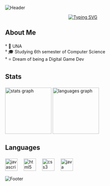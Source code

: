 ![Header](https://capsule-render.vercel.app/api?type=waving&height=100&color=gradient&fontSize=40&fontAlign=50&fontAlignY=36)

<p align="center">
  <a href="https://git.io/typing-svg">
    <img src="https://readme-typing-svg.demolab.com?font=Poppins&weight=500&size=24&pause=1000&color=FFFFFF&center=true&repeat=false&width=435&lines=Hi!+I'm+Bruno+Nunes;I+am+from+Belo+Horizonte%2C+Brazil;I+work+as+a+Software+Developer+" alt="Typing SVG"/>
  </a>
</p>

###

<h2 align="left">About Me</h2>

###

<p align="left">
  °  🏢 UNA<br>
  ° 🎓 Studying 6th semester of Computer Science<br>
  ° ⭐ Dream of being a Digital Game Dev
</p>

###

<h2 align="left">Stats</h2>

###

<div align="left">
  <img src="https://github-readme-stats.vercel.app/api?username=Bnunes216&hide_title=false&hide_rank=false&show_icons=false&include_all_commits=true&count_private=true&disable_animations=false&theme=codeSTACKr&locale=en&hide_border=false&order=1" height="150" alt="stats graph"  />
  <img src="https://github-readme-stats.vercel.app/api/top-langs?username=Bnunes216&locale=en&hide_title=false&layout=compact&card_width=320&langs_count=5&theme=codeSTACKr&hide_border=false&order=2" height="150" alt="languages graph"  />
</div>

###

<h2 align="left">Languages</h2>

###

<div align="left">
  <img src="https://cdn.jsdelivr.net/gh/devicons/devicon/icons/javascript/javascript-original.svg" height="40" alt="javascript logo"  />
  <img width="12" />
  <img src="https://cdn.jsdelivr.net/gh/devicons/devicon/icons/html5/html5-original.svg" height="40" alt="html5 logo"  />
  <img width="12" />
  <img src="https://cdn.jsdelivr.net/gh/devicons/devicon/icons/css3/css3-original.svg" height="40" alt="css3 logo"  />
  <img width="12" />
  <img src="https://cdn.jsdelivr.net/gh/devicons/devicon/icons/java/java-original.svg" height="40" alt="java logo"  />
</div>

![Footer](https://capsule-render.vercel.app/api?type=waving&height=100&color=gradient&fontSize=40&fontAlign=50&fontAlignY=36&section=footer)
